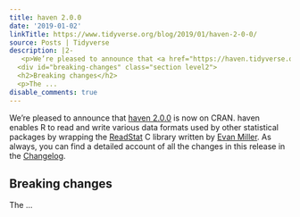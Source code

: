 ```yaml
---
title: haven 2.0.0
date: '2019-01-02'
linkTitle: https://www.tidyverse.org/blog/2019/01/haven-2-0-0/
source: Posts | Tidyverse
description: |2-
   <p>We’re pleased to announce that <a href="https://haven.tidyverse.org/">haven 2.0.0</a> is now on CRAN. haven enables R to read and write various data formats used by other statistical packages by wrapping the <a href="https://github.com/WizardMac/ReadStat">ReadStat</a> C library written by <a href="http://www.evanmiller.org/">Evan Miller</a>. As always, you can find a detailed account of all the changes in this release in the <a href="https://haven.tidyverse.org/news/index.html#haven-2-0-0">Changelog</a>.</p>
  <div id="breaking-changes" class="section level2">
  <h2>Breaking changes</h2>
  <p>The ...
disable_comments: true
---
```

 <p>We’re pleased to announce that <a href="https://haven.tidyverse.org/">haven 2.0.0</a> is now on CRAN. haven enables R to read and write various data formats used by other statistical packages by wrapping the <a href="https://github.com/WizardMac/ReadStat">ReadStat</a> C library written by <a href="http://www.evanmiller.org/">Evan Miller</a>. As always, you can find a detailed account of all the changes in this release in the <a href="https://haven.tidyverse.org/news/index.html#haven-2-0-0">Changelog</a>.</p>
<div id="breaking-changes" class="section level2">
<h2>Breaking changes</h2>
<p>The ...
